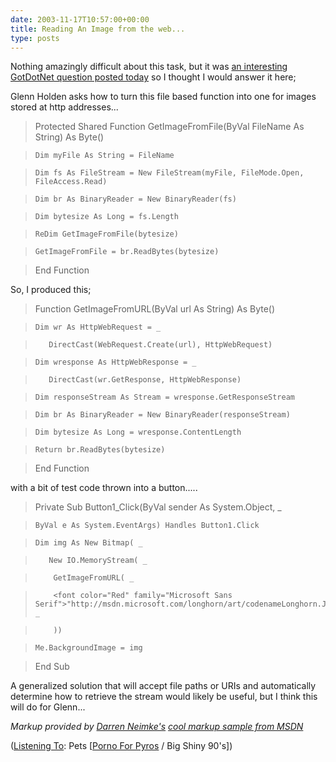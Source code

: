 ```yaml
---
date: 2003-11-17T10:57:00+00:00
title: Reading An Image from the web...
type: posts
---
```

Nothing amazingly difficult about this task, but it was [an interesting GotDotNet question posted today](https://www.gotdotnet.com/Community/MessageBoard/Thread.aspx?id=164268&Page=1#164357) so I thought I would answer it here;

Glenn Holden asks how to turn this file based function into one for images stored at http addresses...

> Protected Shared Function GetImageFromFile(ByVal FileName As String) As Byte()

>     Dim myFile As String = FileName

>     Dim fs As FileStream = New FileStream(myFile, FileMode.Open, FileAccess.Read)

>     Dim br As BinaryReader = New BinaryReader(fs)

>     Dim bytesize As Long = fs.Length

>     ReDim GetImageFromFile(bytesize)

>     GetImageFromFile = br.ReadBytes(bytesize)

> End Function

So, I produced this;

> Function GetImageFromURL(ByVal url As String) As Byte()

>     Dim wr As HttpWebRequest = _

>        DirectCast(WebRequest.Create(url), HttpWebRequest)

>     Dim wresponse As HttpWebResponse = _

>        DirectCast(wr.GetResponse, HttpWebResponse)

>     Dim responseStream As Stream = wresponse.GetResponseStream

>     Dim br As BinaryReader = New BinaryReader(responseStream)

>     Dim bytesize As Long = wresponse.ContentLength

>     Return br.ReadBytes(bytesize)

> End Function

with a bit of test code thrown into a button.....

> Private Sub Button1_Click(ByVal sender As System.Object, _

>     ByVal e As System.EventArgs) Handles Button1.Click

>     Dim img As New Bitmap( _

>        New IO.MemoryStream( _

>         GetImageFromURL( _

>         <font color="Red" family="Microsoft Sans Serif">"http://msdn.microsoft.com/longhorn/art/codenameLonghorn.JPG") _

>         ))

>     Me.BackgroundImage = img

> End Sub

A generalized solution that will accept file paths or URIs and automatically determine how to retrieve the stream would likely be useful, but I think this will do for Glenn...

_Markup provided by [Darren Neimke's](https://weblogs.asp.net/dneimke) [cool markup sample from MSDN](https://msdn.microsoft.com/vbasic/default.aspx?pull=/library/en-us/dv_vstechart/html/vbmarkup.asp)_


  ([Listening To](https://learn.microsoft.com/en-us/previous-versions/dotnet/articles/ms973230(v=msdn.10)): Pets [[Porno For Pyros](https://open.spotify.com/search/Porno%20For%20Pyros/artists) / Big Shiny 90's])
